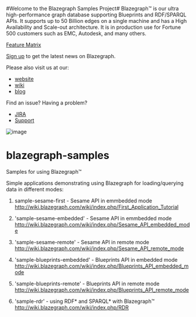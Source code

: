 #Welcome to the Blazegraph Samples Project#
Blazegraph™ is our ultra high-performance graph database supporting Blueprints and RDF/SPARQL APIs. It supports up to 50 Billion edges on a single machine and has a High Availability and Scale-out architecture. It is in production use for Fortune 500 customers such as EMC, Autodesk, and many others.

[Feature Matrix](http://www.blazegraph.com/blazegraph#FeatureMatrix)

[Sign up](http://eepurl.com/VLpUj) to get the latest news on Blazegraph.  

Please also visit us at our: 
* [website](http://www.blazegraph.com)
* [wiki](https://wiki.blazegraph.com)
* [blog](https://wiki.blazegraph.com/)

Find an issue?   Having a problem?
* [JIRA](https://jira.blazegraph.com)
* [Support](https://www.blazegraph.com/buy)

![image](http://www.blazegraph.com/static/images/blazegraph_by_systap.png)

# blazegraph-samples
Samples for using Blazegraph™

Simple applications demonstrating using Blazegraph for loading/querying data in different modes:

1. sample-sesame-first - Sesame API in emmbedded mode
  http://wiki.blazegraph.com/wiki/index.php/First_Application_Tutorial

2. 'sample-sesame-embedded' - Sesame API in emmbedded mode
  http://wiki.blazegraph.com/wiki/index.php/Sesame_API_embedded_mode

3. 'sample-sesame-remote' - Sesame API in remote mode
  http://wiki.blazegraph.com/wiki/index.php/Sesame_API_remote_mode

4. 'sample-blueprints-embedded' - Blueprints API in embedded mode
  http://wiki.blazegraph.com/wiki/index.php/Blueprints_API_embedded_mode

5. 'sample-blueprints-remote' - Blueprints API in remote mode
  http://wiki.blazegraph.com/wiki/index.php/Blueprints_API_remote_mode

6. 'sample-rdr' - using RDF* and SPARQL* with Blazegraph™
  http://wiki.blazegraph.com/wiki/index.php/RDR










